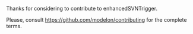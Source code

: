 Thanks for considering to contribute to enhancedSVNTrigger. 

Please, consult https://github.com/modelon/contributing for the complete terms.
